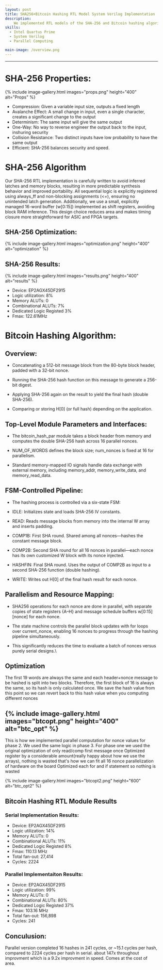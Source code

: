 ```yaml
---
layout: post
title: SHA256+Bitcoin Hashing RTL Model System Verilog Implementation 
description:  
    We implemented RTL models of the SHA-256 and Bitcoin hashing algorithms in SystemVerilog as part of a exploration into hardware design trade-offs. The goal was to compare serial and parallel implementations and understand how design choices impact key metrics like area, cycle count, and maximum operating frequency (fmax). By optimizing for each of these variables individually, we observed how improvements in one metric often came at the cost of others. This allowed us to gain insight into real-world architectural trade-offs in ASIC/FPGA design and how they apply to compute-intensive workloads like cryptographic hashing. (ECE111, Advanced Digital Design Course Project, @UC San Diego Prof. Farinaz Koushanfar) 
skills: 
  - Intel Quartus Prime
  - System Verilog
  - Parallel Computing 

main-image: /overview.png
---
```


---

# SHA-256 Properties:

{% include image-gallery.html images="props.png" height="400" alt="Props" %}
  - Compression: Given a variable input size, outputs a fixed length
  - Avalanche Effect: A small change in input, even a single character, creates a significant change to the output
  - Determinism: The same input will give the same output
  - One-Way: No way to reverse engineer the output back to the input, inshuring security
  - Collision Resistance: Two distinct inputs have low probability to have the same output 
  - Efficient: SHA-256 balances security and speed.

# SHA-256 Algorithm

Our SHA-256 RTL implementation is carefully written to avoid inferred latches and memory blocks, resulting in more predictable synthesis behavior and improved portability. All sequential logic is explicitly registered using always_ff and non-blocking assignments (<=), ensuring no unintended latch generation. Additionally, we use a small, explicitly managed 16-word buffer (w[0:15]) implemented as shift registers, avoiding block RAM inference. This design choice reduces area and makes timing closure more straightforward for ASIC and FPGA targets.

## SHA-256 Optimization: 

{% include image-gallery.html images="optimization.png" height="400" alt="optimization" %}
## SHA-256 Results:
{% include image-gallery.html images="results.png" height="400" alt="results" %}
   - Device: EP2AGX45DF2915 
   - Logic utilization: 8% 
   - Memory ALUTs: 0 
   - Combinational ALUTs: 7% 
   - Dedicated Logic Registed 3% 
   - Fmax: 122.61MHz 

# Bitcoin Hashing Algorithm:

## Overview:

   - Concatenating a 512-bit message block from the 80-byte block header, padded with a 32-bit nonce.

   - Running the SHA-256 hash function on this message to generate a 256-bit digest.

   - Applying SHA-256 again on the result to yield the final hash (double SHA-256).

   - Comparing or storing H[0] (or full hash) depending on the application. 

## Top-Level Module Parameters and Interfaces:

   - The bitcoin_hash_par module takes a block header from memory and computes the double SHA-256 hash across 16 parallel nonces.

   - NUM_OF_WORDS defines the block size; num_nonces is fixed at 16 for parallelism.

   - Standard memory-mapped IO signals handle data exchange with external memory, including memory_addr, memory_write_data, and memory_read_data.

## FSM-Controlled Pipeline:

   - The hashing process is controlled via a six-state FSM:

   - IDLE: Initializes state and loads SHA-256 IV constants.

   - READ: Reads message blocks from memory into the internal W array and inserts padding.

   - COMP1B: First SHA round. Shared among all nonces—hashes the constant message block.

   - COMP2B: Second SHA round for all 16 nonces in parallel—each nonce has its own customized W block with its nonce injected.

   - HASHFIN: Final SHA round. Uses the output of COMP2B as input to a second SHA-256 function (double hashing).

   - WRITE: Writes out H[0] of the final hash result for each nonce.

## Parallelism and Resource Mapping:

   - SHA256 operations for each nonce are done in parallel, with separate copies of state registers {A–H} and message schedule buffers w[0:15][nonce] for each nonce.

   - The state machine controls the parallel block updates with for loops over current_nonce, enabling 16 nonces to progress through the hashing pipeline simultaneously.

   - This significantly reduces the time to evaluate a batch of nonces versus purely serial designs.\

## Optimization 

The first 19 words are always the same and each header+nonce message to be hashed is split into two blocks.
Therefore, the first block of 16 is always the same, so its hash is only calculated once. 
We save the hash value from this point so we can revert back to this hash value when you computing different nonces 

{% include image-gallery.html images="btcopt.png" height="400" alt="btc_opt" %}
---
This is how we implemented parallel computation for nonce values for phase 2. We used the same logic in phase 3. For phase one we used the original optimization of only read/comp first message once
Optimized register by a considerable amount(really happy about how we use the arrays), nothing is wasted that's how we can fit all 16 nonce parallelization of hardware on the board
Optimized each for and if statement so nothing is wasted

{% include image-gallery.html images="btcopt2.png" height="600" alt="btc_opt2" %}

## Bitcoin Hashing RTL Module Results 

### Serial Implementation Results: 
   
   - Device: EP2AGX45DF2915 
   - Logic utilization: 14% 
   - Memory ALUTs: 0 
   - Combinational ALUTs: 11% 
   - Dedicated Logic Registed 8% 
   - Fmax: 110.13 MHz
   - Total fan-out: 27,414
   - Cycles: 2224

### Parallel Implementaiton Results:

   - Device: EP2AGX45DF2915 
   - Logic utilization: 99% 
   - Memory ALUTs: 0 
   - Combinational ALUTs: 80% 
   - Dedicated Logic Registed 37% 
   - Fmax: 103.16 MHz
   - Total fan-out: 156,898
   - Cycles: 241

## Conculusion: 

Parallel version completed 16 hashes in 241 cycles, or ~15.1 cycles per hash, compared to 2224 cycles per hash in serial. about 147x throughout improvment which is a 9.2x improvment in speed. Comes at the cost of area. 





